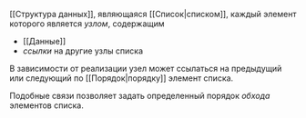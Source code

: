 [[Структура данных]], являющаяся [[Список|списком]], каждый элемент которого является *узлом*, содержащим 

- [[Данные]]
- *ссылки* на другие узлы списка

В зависимости от реализации узел может ссылаться на предыдущий или следующий по [[Порядок|порядку]] элемент списка.

Подобные связи позволяет задать определенный порядок *обхода* элементов списка.